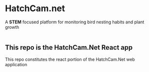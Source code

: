 <!-- @format -->

# HatchCam.net

A **STEM** focused platform for monitoring bird nesting habits and plant growth
</br>
</br>

## This repo is the HatchCam.Net React app

This repo constitutes the react portion of the HatchCam.Net web application
